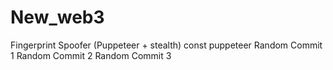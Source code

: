 # New_web3
Fingerprint Spoofer (Puppeteer + stealth) const puppeteer 
Random Commit 1
Random Commit 2
Random Commit 3
